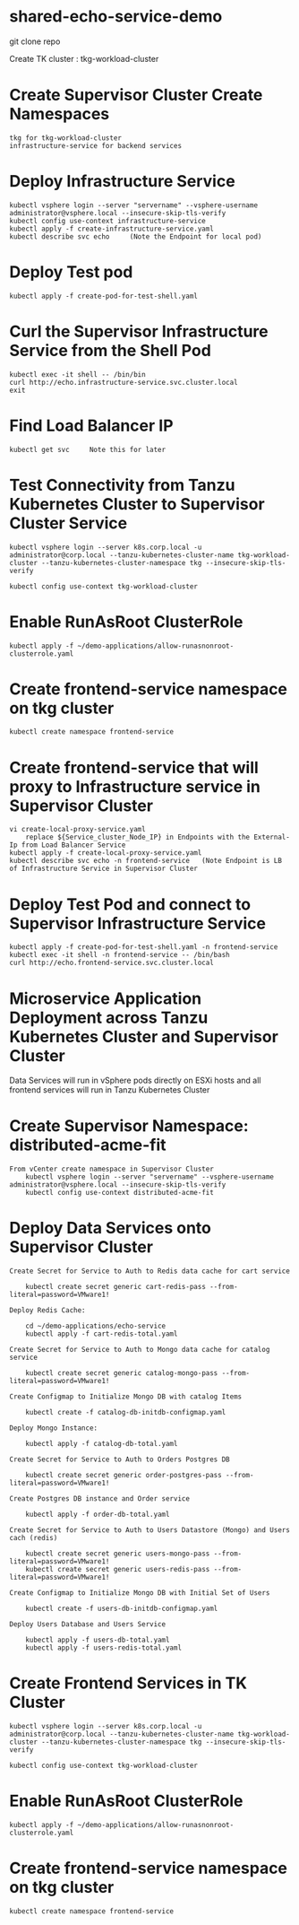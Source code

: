 # shared-echo-service-demo 

git clone repo

Create TK cluster : tkg-workload-cluster

# Create Supervisor Cluster Create Namespaces

    tkg for tkg-workload-cluster
    infrastructure-service for backend services

# Deploy Infrastructure Service

    kubectl vsphere login --server "servername" --vsphere-username administrator@vsphere.local --insecure-skip-tls-verify
    kubectl config use-context infrastructure-service
    kubectl apply -f create-infrastructure-service.yaml
    kubectl describe svc echo     (Note the Endpoint for local pod)
    
# Deploy Test pod

    kubectl apply -f create-pod-for-test-shell.yaml
    
# Curl the Supervisor Infrastructure Service from the Shell Pod

    kubectl exec -it shell -- /bin/bin
    curl http://echo.infrastructure-service.svc.cluster.local
    exit
    
# Find Load Balancer IP

    kubectl get svc     Note this for later
    
# Test Connectivity from Tanzu Kubernetes Cluster to Supervisor Cluster Service

    kubectl vsphere login --server k8s.corp.local -u administrator@corp.local --tanzu-kubernetes-cluster-name tkg-workload-cluster --tanzu-kubernetes-cluster-namespace tkg --insecure-skip-tls-verify

    kubectl config use-context tkg-workload-cluster
    
# Enable RunAsRoot ClusterRole

    kubectl apply -f ~/demo-applications/allow-runasnonroot-clusterrole.yaml

# Create frontend-service namespace on tkg cluster

    kubectl create namespace frontend-service

# Create frontend-service that will proxy to Infrastructure service in Supervisor Cluster
    
    vi create-local-proxy-service.yaml
        replace ${Service_cluster_Node_IP} in Endpoints with the External-Ip from Load Balancer Service 
    kubectl apply -f create-local-proxy-service.yaml
    kubectl describe svc echo -n frontend-service   (Note Endpoint is LB of Infrastructure Service in Supervisor Cluster
    
# Deploy Test Pod and connect to Supervisor Infrastructure Service

    kubectl apply -f create-pod-for-test-shell.yaml -n frontend-service
    kubectl exec -it shell -n frontend-service -- /bin/bash
    curl http://echo.frontend-service.svc.cluster.local
    
    
    
# Microservice Application Deployment across Tanzu Kubernetes Cluster and Supervisor Cluster

Data Services will run in vSphere pods directly on ESXi hosts and all frontend services will run in Tanzu Kubernetes Cluster


# Create Supervisor Namespace:  distributed-acme-fit

    From vCenter create namespace in Supervisor Cluster
        kubectl vsphere login --server "servername" --vsphere-username administrator@vsphere.local --insecure-skip-tls-verify
        kubectl config use-context distributed-acme-fit
        
# Deploy Data Services onto Supervisor Cluster

    Create Secret for Service to Auth to Redis data cache for cart service
    
	    kubectl create secret generic cart-redis-pass --from-literal=password=VMware1!

    Deploy Redis Cache:

	    cd ~/demo-applications/echo-service
	    kubectl apply -f cart-redis-total.yaml
        
    Create Secret for Service to Auth to Mongo data cache for catalog service
    
	    kubectl create secret generic catalog-mongo-pass --from-literal=password=VMware1!

    Create Configmap to Initialize Mongo DB with catalog Items
    
	    kubectl create -f catalog-db-initdb-configmap.yaml

    Deploy Mongo Instance:
    
	    kubectl apply -f catalog-db-total.yaml
        
    Create Secret for Service to Auth to Orders Postgres DB
    
	    kubectl create secret generic order-postgres-pass --from-literal=password=VMware1!

    Create Postgres DB instance and Order service
    
	    kubectl apply -f order-db-total.yaml
        
    Create Secret for Service to Auth to Users Datastore (Mongo) and Users cach (redis)
    
	    kubectl create secret generic users-mongo-pass --from-literal=password=VMware1!
	    kubectl create secret generic users-redis-pass --from-literal=password=VMware1!

    Create Configmap to Initialize Mongo DB with Initial Set of Users
    
	    kubectl create -f users-db-initdb-configmap.yaml

    Deploy Users Database and Users Service
    
	    kubectl apply -f users-db-total.yaml
	    kubectl apply -f users-redis-total.yaml
        
# Create Frontend Services in TK Cluster

    kubectl vsphere login --server k8s.corp.local -u administrator@corp.local --tanzu-kubernetes-cluster-name tkg-workload-cluster --tanzu-kubernetes-cluster-namespace tkg --insecure-skip-tls-verify

    kubectl config use-context tkg-workload-cluster
    
# Enable RunAsRoot ClusterRole

    kubectl apply -f ~/demo-applications/allow-runasnonroot-clusterrole.yaml

# Create frontend-service namespace on tkg cluster

    kubectl create namespace frontend-service

 
